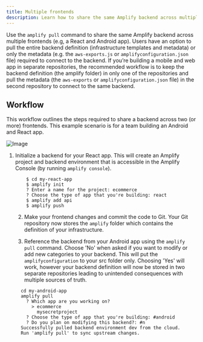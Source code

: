 ```yaml
---
title: Multiple frontends
description: Learn how to share the same Amplify backend across multiple frontends (e.g, a React and Android app).
---
```


Use the `amplify pull` command to share the same Amplify backend across multiple frontends (e.g, a React and Android app). Users have an option to pull the entire backend definition (infrastructure templates and metadata) or only the metadata (e.g. the `aws-exports.js` or `amplifyconfiguration.json` file) required to connect to the backend. If you’re building a mobile and web app in separate repositories, the recommended workflow is to keep the backend definition (the amplify folder) in only one of the repositories and pull the metadata (the `aws-exports` or `amplifyconfiguration.json` file) in the second repository to connect to the same backend.

## Workflow

This workflow outlines the steps required to share a backend across two (or more) frontends. This example scenario is for a team building an Android and React app.

![Image](~/images/multiple-frontends.png)

1. Initialize a backend for your React app. This will create an Amplify project and backend environment that is accessible in the Amplify Console (by running `amplify console`).

    ```console
        $ cd my-react-app
        $ amplify init
        ? Enter a name for the project: ecommerce
        ? Choose the type of app that you're building: react
        $ amplify add api
        $ amplify push
    ```
    2. Make your frontend changes and commit the code to Git. Your Git repository now stores the `amplify` folder which contains the definition of your infrastructure.

    3. Reference the backend from your Android app using the `amplify pull` command. Choose 'No' when asked if you want to modify or add new categories to your backend. This will put the `amplifyconfiguration` to your src folder only. Choosing 'Yes' will work, however your backend definition will now be stored in two separate repositories leading to unintended consequences with multiple sources of truth.

    ```console
      cd my-android-app
      amplify pull
        ? Which app are you working on?
          > ecommerce
            mysecretproject
        ? Choose the type of app that you're building: #android
        ? Do you plan on modifying this backend?: #n
      Successfully pulled backend environment dev from the cloud.
      Run 'amplify pull' to sync upstream changes.
    ```
